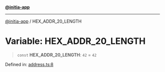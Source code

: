 [**@initia-app**](../types.md)

***

[@initia-app](../types.md) / HEX\_ADDR\_20\_LENGTH

# Variable: HEX\_ADDR\_20\_LENGTH

> `const` **HEX\_ADDR\_20\_LENGTH**: `42` = `42`

Defined in: [address.ts:8](https://github.com/hanwong/app-v2/blob/81e68e88090ddc2ab26b9b4b48b4c48725303c75/app/types/address.ts#L8)
